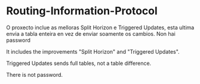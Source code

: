 # Routing-Information-Protocol
O proxecto inclue as melloras Split Horizon e Triggered Updates, esta ultima envia a tabla enteira en vez de enviar soamente os cambios. Non hai password

It includes the improvements "Split Horizon" and "Triggered Updates".
 
Triggered Updates sends full tables, not a table difference. 

There is not password.
